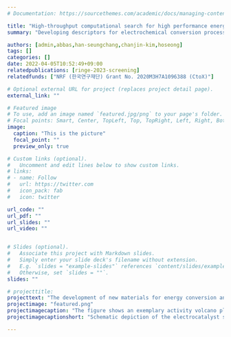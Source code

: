 ```yaml
---
# Documentation: https://sourcethemes.com/academic/docs/managing-content/

title: "High-throughput computational search for high performance energy materials"
summary: "Developing descriptors for electrochemical conversion processes which can be used to initialize high-throughput search for new materials, driven by fast machine learning techniques."

authors: [admin,abbas,han-seungchang,chanjin-kim,hoseong]
tags: []
categories: []
date: 2022-04-05T10:52:49+09:00
relatedpublications: [ringe-2023-screening]
relatedfunds: ["NRF (한국연구재단) Grant No. 2020M3H7A1096388 (CtoX)"]

# Optional external URL for project (replaces project detail page).
external_link: ""

# Featured image
# To use, add an image named `featured.jpg/png` to your page's folder.
# Focal points: Smart, Center, TopLeft, Top, TopRight, Left, Right, BottomLeft, Bottom, BottomRight.
image:
  caption: "This is the picture"
  focal_point: ""
  preview_only: true

# Custom links (optional).
#   Uncomment and edit lines below to show custom links.
# links:
# - name: Follow
#   url: https://twitter.com
#   icon_pack: fab
#   icon: twitter

url_code: ""
url_pdf: ""
url_slides: ""
url_video: ""


# Slides (optional).
#   Associate this project with Markdown slides.
#   Simply enter your slide deck's filename without extension.
#   E.g. `slides = "example-slides"` references `content/slides/example-slides.md`.
#   Otherwise, set `slides = ""`.
slides: ""

# projecttitle: 
projecttext: "The development of new materials for energy conversion and storage processes is significantly limited by the time it takes to synthesize new materials. Computational techniques can provide insights into a much wider range of materials in a short time-scale, but quantum chemical methods remain too slow to tackle the vast chemical material space. In this project, we are aiming therefore from detailed quantum chemical calculations and kinetic modeling to develop insights into descriptors that accurately depict catalytic activity and selectivity trends across materials. Such descriptors are planned to be learned by high-performance machine learning algorithms, so that they can be quickly estimated for a giant class of materials."
projectimage: "featured.png"
projectimagecaption: "The figure shows an exemplary activity volcano plotted as a function of two descriptors which accurately depict the activity trends across different electrocatalysts (shown as dots)."
projectimagecaptionshort: "Schematic depiction of the electrocatalyst screening approach."

---
```


